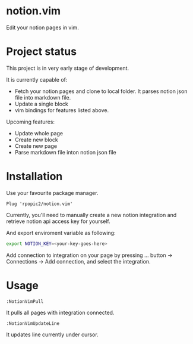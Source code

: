 # notion.vim
Edit your notion pages in vim.

# Project status
This project is in very early stage of development.

It is currently capable of:

* Fetch your notion pages and clone to local folder. It parses notion json file into markdown file.
* Update a single block
* vim bindings for features listed above.

Upcoming features:

* Update whole page
* Create new block
* Create new page
* Parse markdown file inton notion json file


# Installation
Use your favourite package manager.
```vim
Plug 'rpopic2/notion.vim'
```

Currently, you'll need to manually create a new notion integration and retrieve notion api access key for yourself.

And export enviroment variable as following:

```bash
export NOTION_KEY=<your-key-goes-here>
```

Add connection to integration on your page by pressing ... button -> Connections -> Add connection, and select the integration.

# Usage

`:NotionVimPull`

It pulls all pages with integration connected.

`:NotionVimUpdateLine`

It updates line currently under cursor.
